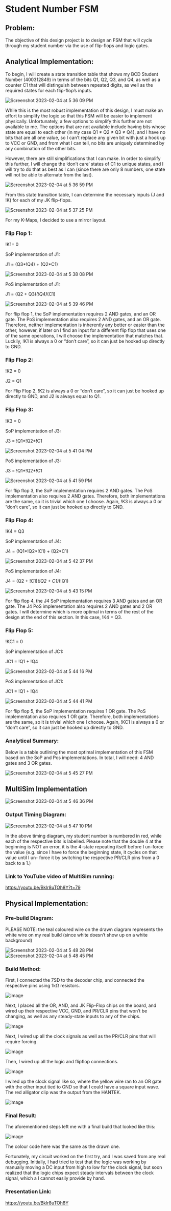 # Student Number FSM

## Problem:

The objective of this design project is to design an FSM that will cycle through my student number via the use of flip-flops and logic gates.

## Analytical Implementation:

To begin, I will create a state transition table that shows my BCD Student Number (400312849) in terms of the bits Q1, Q2, Q3, and Q4, as well as a counter C1 that will distinguish between repeated digits, as well as the required states for each flip-flop’s inputs. 

![Screenshot 2023-02-04 at 5 36 09 PM](https://user-images.githubusercontent.com/76706672/216792353-521981d4-6f61-40c6-a29a-fe9a303fcb0c.png)

While this is the most robust implementation of this design, I must make an effort to simplify the logic so that this FSM will be easier to implement physically. Unfortunately, a few options to simplify this further are not available to me. The options that are not available include having bits whose state are equal to each other (in my case Q1 ≠ Q2 ≠ Q3 ≠ Q4), and I have no bits that are all one value, so I can’t replace any given bit with just a hook up to VCC or GND, and from what I can tell, no bits are uniquely determined by any combination of the other bits.

However, there are still simplifications that I can make. In order to simplify this further, I will change the ‘don’t care’ states of C1 to unique states, and I will try to do that as best as I can (since there are only 8 numbers, one state will not be able to alternate from the last).

![Screenshot 2023-02-04 at 5 36 59 PM](https://user-images.githubusercontent.com/76706672/216792374-c9ae4c7b-b37c-46e9-8706-9343ed9fb0fb.png)

From this state transition table, I can determine the necessary inputs (J and !K) for each of my JK flip-flops.

![Screenshot 2023-02-04 at 5 37 25 PM](https://user-images.githubusercontent.com/76706672/216792383-502a3beb-da3c-4347-b629-3eaf94568fcf.png)

For my K-Maps, I decided to use a mirror layout.

### Flip Flop 1:
!K1= 0

SoP implementation of J1:

J1 = (Q3*!Q4) + (Q2*C1)

![Screenshot 2023-02-04 at 5 38 08 PM](https://user-images.githubusercontent.com/76706672/216792403-245477d4-07f6-494b-a23f-9fa7ba0519c5.png)

PoS implementation of J1:

J1 = (Q2 + Q3)*(!Q4)*(C1)

![Screenshot 2023-02-04 at 5 39 46 PM](https://user-images.githubusercontent.com/76706672/216792449-daaf9014-1417-4933-aa00-8f2d575efc91.png)

For flip flop 1, the SoP implementation requires 2 AND gates, and an OR gate. The PoS implementation also requires 2 AND gates, and an OR gate. Therefore, neither implementation is inherently any better or easier than the other, however, if later on I find an input for a different flip flop that uses one of the same operations, I will choose the implementation that matches that. Luckily, !K1 is always a 0 or “don’t care”, so it can just be hooked up directly to GND.

### Flip Flop 2:
!K2 = 0

J2 = Q1

For Flip Flop 2, !K2 is always a 0 or “don’t care”, so it can just be hooked up directly to GND, and J2 is always equal to Q1.

### Flip Flop 3:
!K3 = 0

SoP implementation of J3:

J3 = !Q1*!Q2*!C1

![Screenshot 2023-02-04 at 5 41 04 PM](https://user-images.githubusercontent.com/76706672/216792481-b0377d97-41c8-4266-9244-704b2d7a2dd8.png)

PoS implementation of J3: 

J3 = !Q1*!Q2*!C1 

![Screenshot 2023-02-04 at 5 41 59 PM](https://user-images.githubusercontent.com/76706672/216792505-06c161f2-f15b-496e-b577-ec2214df1bb5.png)

For flip flop 3, the SoP implementation requires 2 AND gates. The PoS implementation also requires 2 AND gates. Therefore, both implementations are the same, so it is trivial which one I choose. Again, !K3 is always a 0 or “don’t care”, so it can just be hooked up directly to GND.

### Flip Flop 4:
!K4 = Q3

SoP implementation of J4: 

J4 = (!Q1*!Q2*!C1) + (Q2*C1) 

![Screenshot 2023-02-04 at 5 42 37 PM](https://user-images.githubusercontent.com/76706672/216792523-e279c078-00cf-4589-a10f-f269c4b8a351.png)

PoS implementation of J4: 

J4 = (Q2 + !C1)*(!Q2 + C1)*(!Q1) 

![Screenshot 2023-02-04 at 5 43 15 PM](https://user-images.githubusercontent.com/76706672/216792543-8f92ca91-19d7-4d6f-81ea-c474dc122d14.png)

For flip flop 4, the J4 SoP implementation requires 3 AND gates and an OR gate. The J4 PoS implementation also requires 2 AND gates and 2 OR gates. I will determine which is more optimal in terms of the rest of the design at the end of this section. In this case, !K4 = Q3. 

### Flip Flop 5:
!KC1 = 0 

SoP implementation of JC1: 

JC1 = !Q1 + !Q4 

![Screenshot 2023-02-04 at 5 44 16 PM](https://user-images.githubusercontent.com/76706672/216792579-37750673-fb98-4013-8338-9980f591edda.png)

PoS implementation of JC1: 

JC1 = !Q1 + !Q4 

![Screenshot 2023-02-04 at 5 44 41 PM](https://user-images.githubusercontent.com/76706672/216792589-4685f34a-e1df-45d5-ab23-538f1b109167.png)

For flip flop 5, the SoP implementation requires 1 OR gate. The PoS implementation also requires 1 OR gate. Therefore, both implementations are the same, so it is trivial which one I choose. Again, !KC1 is always a 0 or “don’t care”, so it can just be hooked up directly to GND.

### Analytical Summary: 
Below is a table outlining the most optimal implementation of this FSM based on the SoP and Pos implementations. In total, I will need: 4 AND gates and 3 OR gates.

![Screenshot 2023-02-04 at 5 45 27 PM](https://user-images.githubusercontent.com/76706672/216792625-e4970ae4-159b-42da-8273-f1ed2d1a6113.png)

## MultiSim Implementation
![Screenshot 2023-02-04 at 5 46 36 PM](https://user-images.githubusercontent.com/76706672/216792664-017e0853-29f1-442c-b30f-b4ccc4ee4923.png)

### Output Timing Diagram:
![Screenshot 2023-02-04 at 5 47 10 PM](https://user-images.githubusercontent.com/76706672/216792680-24d45439-a139-41b9-80c7-ab6b0a959f9e.png)

In the above timing diagram, my student number is numbered in red, while each of the respective bits is labelled. Please note that the double 4 at the beginning is NOT an error, it is the 4-state repeating itself before I un-force the value (e.g. since I have to force the beginning state, it cycles on that value until I un- force it by switching the respective PR/CLR pins from a 0 back to a 1.)

### Link to YouTube video of MultiSim running:
https://youtu.be/Bklr8uTOh8Y?t=79

## Physical Implementation:
### Pre-build Diagram:
PLEASE NOTE: the teal coloured wire on the drawn diagram represents the white wire on my real build (since white doesn’t show up on a white background)

![Screenshot 2023-02-04 at 5 48 28 PM](https://user-images.githubusercontent.com/76706672/216792721-f44e256c-2188-474c-8a18-b67cc7a654e3.png)
![Screenshot 2023-02-04 at 5 48 45 PM](https://user-images.githubusercontent.com/76706672/216792734-ec32d981-666f-4635-8eb1-0d0353e671d5.png)

### Build Method:
First, I connected the 7SD to the decoder chip, and connected the respective pins using 1kΩ resistors.

![image](https://user-images.githubusercontent.com/76706672/216792751-5b123618-22d7-4287-8962-dfa72cb4830c.png)

Next, I placed all the OR, AND, and JK Flip-Flop chips on the board, and wired up their respective VCC, GND, and PR/CLR pins that won’t be changing, as well as any steady-state inputs to any of the chips. 

![image](https://user-images.githubusercontent.com/76706672/216792755-598a20bf-85d8-4005-8eeb-cb72a81e3231.png)

Next, I wired up all the clock signals as well as the PR/CLR pins that will require forcing. 

![image](https://user-images.githubusercontent.com/76706672/216792760-40e5e296-8ca9-4f08-82b6-00d8ffc3ac87.png)

Then, I wired up all the logic and flipflop connections. 

![image](https://user-images.githubusercontent.com/76706672/216792768-094f0939-3331-436b-9aea-2a291d7671c4.png)

I wired up the clock signal like so, where the yellow wire ran to an OR gate with the other input tied to GND so that I could have a square input wave. The red alligator clip was the output from the HANTEK. 

![image](https://user-images.githubusercontent.com/76706672/216792772-d4b0bb9f-e08f-47ae-b1e7-e2843b9e71da.png)

### Final Result:
The aforementioned steps left me with a final build that looked like this: 

![image](https://user-images.githubusercontent.com/76706672/216792780-45306d84-3bd9-4b3c-9594-d7455c9f68ce.png)

The colour code here was the same as the drawn one. 

Fortunately, my circuit worked on the first try, and I was saved from any real debugging. Initially, I had tried to test that the logic was working by manually moving a DC input from high to low for the clock signal, but soon realized that the logic chips expect steady intervals between the clock signal, which a I cannot easily provide by hand. 

### Presentation Link:
https://youtu.be/Bklr8uTOh8Y 
